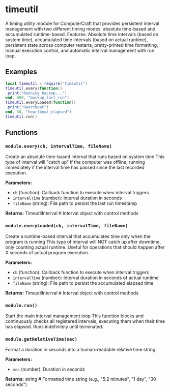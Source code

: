 # timeutil

A timing utility module for ComputerCraft that provides persistent interval management with two different timing modes: absolute time-based and accumulated runtime-based. Features: Absolute time intervals (based on system time), accumulated time intervals (based on actual runtime), persistent state across computer restarts, pretty-printed time formatting, manual execution control, and automatic interval management with run loop.

## Examples

```lua
local timeutil = require("timeutil")
timeutil.every(function()
 print("Running backup...")
end, 600, "backup_last_run")
timeutil.everyLoaded(function()
 print("Heartbeat")
end, 30, "heartbeat_elapsed")
timeutil.run()
```

## Functions

### `module.every(cb, intervalTime, fileName)`

Create an absolute time-based interval that runs based on system time This type of interval will "catch up" if the computer was offline, running immediately if the interval time has passed since the last recorded execution.

**Parameters:**

- `cb` (function): Callback function to execute when interval triggers
- `intervalTime` (number): Interval duration in seconds
- `fileName` (string): File path to persist the last run timestamp

**Returns:** TimeutilInterval # Interval object with control methods

### `module.everyLoaded(cb, intervalTime, fileName)`

Create a runtime-based interval that accumulates time only when the program is running This type of interval will NOT catch up after downtime, only counting actual runtime. Useful for operations that should happen after X seconds of actual program execution.

**Parameters:**

- `cb` (function): Callback function to execute when interval triggers
- `intervalTime` (number): Interval duration in seconds of actual runtime
- `fileName` (string): File path to persist the accumulated elapsed time

**Returns:** TimeutilInterval # Interval object with control methods

### `module.run()`

Start the main interval management loop This function blocks and continuously checks all registered intervals, executing them when their time has elapsed. Runs indefinitely until terminated.

### `module.getRelativeTime(sec)`

Format a duration in seconds into a human-readable relative time string

**Parameters:**

- `sec` (number): Duration in seconds

**Returns:** string # Formatted time string (e.g., "5.2 minutes", "1 day", "30 seconds")

